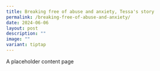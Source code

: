 ```yaml
---
title: Breaking free of abuse and anxiety, Tessa's story
permalink: /breaking-free-of-abuse-and-anxiety/
date: 2024-06-06
layout: post
description: ""
image: ""
variant: tiptap
---
```

<p>A placeholder content page</p>